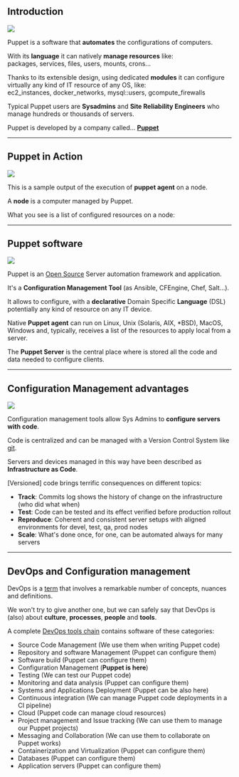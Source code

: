 ## Introduction
<img src="gfx/beginner.png" class="skill">

Puppet is a software that **automates** the configurations of computers.

With its **language** it can natively **manage resources** like:  
packages, services, files, users, mounts, crons...  

Thanks to its extensible design, using dedicated **modules**
it can configure virtually any kind of IT resource of any OS, like:  
ec2_instances, docker_networks, mysql::users, gcompute_firewalls 

Typical Puppet users are **Sysadmins** and **Site Reliability Engineers** who
manage hundreds or thousands of servers.

Puppet is developed by a company called... **[Puppet](https://puppet.com/)**

---

## Puppet in Action
<img src="gfx/beginner.png" class="skill">

This is a sample output of the execution of **puppet agent** on a node.

A **node** is a computer managed by Puppet.

What you see is a list of configured resources on a node:

<asciinema-player cols="200" src="casts/puppet_run3.cast" idle-time-limit="1" autoplay="4"></asciinema-player>

---

## Puppet software
<img src="gfx/junior.png" class="skill">

Puppet is an [Open Source](https://github.com/puppetlabs/puppet) Server automation framework and application.

It's a **Configuration Management Tool** (as Ansible, CFEngine, Chef, Salt...).

It allows to configure, with a **declarative** Domain Specific **Language** (DSL)
potentially any kind of resource on any IT device.

Native **Puppet agent** can run on Linux, Unix (Solaris, AIX, *BSD), MacOS, Windows and,
typically, receives a list of the resources to apply local from a server.

The **Puppet Server** is the central place where is stored all the code and data needed
to configure clients.

---

## Configuration Management advantages
<img src="gfx/junior.png" class="skill">

Configuration management tools allow Sys Admins to **configure servers with code**.

Code is centralized and can be managed with a Version Control System like [git](https://git-scm.com/).

Servers and devices managed in this way have been described as **Infrastructure as Code**.

[Versioned] code brings terrific consequences on different topics:

- **Track**: Commits log shows the history of change on the infrastructure (who did what when)
- **Test**: Code can be tested and its effect verified before production rollout
- **Reproduce**: Coherent and consistent server setups with aligned environments for devel, test, qa, prod nodes
- **Scale**: What's done once, for one, can be automated always for many servers

---

## DevOps and Configuration management

DevOps is a [term](https://en.wikipedia.org/wiki/DevOps) that involves a remarkable number of concepts, nuances and definitions.

We won't try to give another one, but we can safely say that DevOps is (also) about **culture**, **processes**, **people** and **tools**.

A complete [DevOps tools chain](https://xebialabs.com/the-ultimate-devops-tool-chest/) contains software of these categories:

- Source Code Management (We use them when writing Puppet code)
- Repository and software Management  (Puppet can configure them)
- Software build (Puppet can configure them)
- Configuration Management (**Puppet is here**)
- Testing  (We can test our Puppet code)
- Monitoring and data analysis  (Puppet can configure them)
- Systems and Applications Deployment (Puppet can be also here)
- Continuous integration  (We can manage Puppet code deployments in a CI pipeline)
- Cloud (Puppet code can manage cloud resources)
- Project management and Issue tracking  (We can use them to manage our Puppet projects)
- Messaging and Collaboration (We can use them to collaborate on Puppet works)
- Containerization and Virtualization (Puppet can configure them)
- Databases (Puppet can configure them)
- Application servers (Puppet can configure them)
